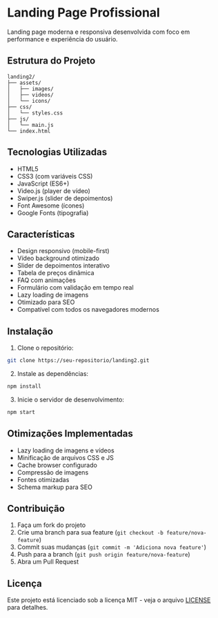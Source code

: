# Landing Page Profissional

Landing page moderna e responsiva desenvolvida com foco em performance e experiência do usuário.

## Estrutura do Projeto

```
landing2/
├── assets/
│   ├── images/
│   ├── videos/
│   └── icons/
├── css/
│   └── styles.css
├── js/
│   └── main.js
└── index.html
```

## Tecnologias Utilizadas

- HTML5
- CSS3 (com variáveis CSS)
- JavaScript (ES6+)
- Video.js (player de vídeo)
- Swiper.js (slider de depoimentos)
- Font Awesome (ícones)
- Google Fonts (tipografia)

## Características

- Design responsivo (mobile-first)
- Vídeo background otimizado
- Slider de depoimentos interativo
- Tabela de preços dinâmica
- FAQ com animações
- Formulário com validação em tempo real
- Lazy loading de imagens
- Otimizado para SEO
- Compatível com todos os navegadores modernos

## Instalação

1. Clone o repositório:
```bash
git clone https://seu-repositorio/landing2.git
```

2. Instale as dependências:
```bash
npm install
```

3. Inicie o servidor de desenvolvimento:
```bash
npm start
```

## Otimizações Implementadas

- Lazy loading de imagens e vídeos
- Minificação de arquivos CSS e JS
- Cache browser configurado
- Compressão de imagens
- Fontes otimizadas
- Schema markup para SEO

## Contribuição

1. Faça um fork do projeto
2. Crie uma branch para sua feature (`git checkout -b feature/nova-feature`)
3. Commit suas mudanças (`git commit -m 'Adiciona nova feature'`)
4. Push para a branch (`git push origin feature/nova-feature`)
5. Abra um Pull Request

## Licença

Este projeto está licenciado sob a licença MIT - veja o arquivo [LICENSE](LICENSE) para detalhes. 